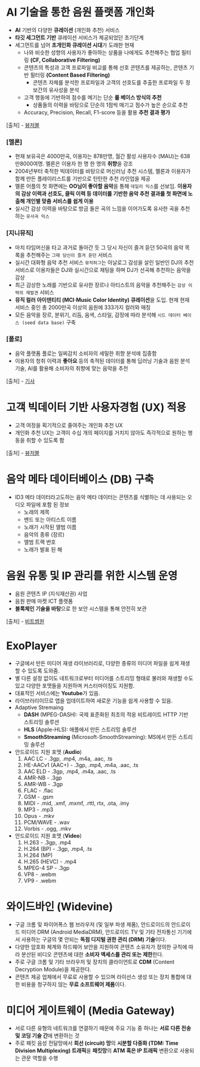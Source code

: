 AI 기술을 통한 음원 플랫폼 개인화
=====

- **AI** 기반의 다양한 **큐레이션** (개인화 추천) 서비스
- **타깃 세그먼트 기반** 큐레이션 서비스가 제공되었던 초기단계
- 세그먼트를 넘어 **초개인화 큐레이션 시대**가 도래한 현재
   - 나와 비슷한 성향의 사용자가 좋아하는 상품을 나에게도 추천해주는 협업 필터링 **(CF, Collaborative Filtering)**
   - 콘텐츠의 특성과 고객 프로파일 비교를 통해 선호 콘텐츠를 제공하는, 콘텐츠 기반 필터링 **(Content Based Filtering)**
      - 콘텐츠 자체를 분석한 프로파일과 고객의 선호도를 추출한 프로파일 두 정보간의 유사성을 분석
   - 고객 행동에 기반하여 점수를 메기는 단순 **룰 베이스 방식의 추천**
      - 상품들의 이력을 바탕으로 단순히 1점씩 매기고 점수가 높은 순으로 추천
   - Accuracy, Precision, Recall, F1-score 등을 활용 **추천 결과 평가**

[출처] - [뷰저블](https://www.beusable.net/blog/?p=1332)

### [멜론]
- 현재 보유곡은 4000만곡, 이용자는 878만명, 월간 활성 사용자수 (MAU)는 638만8000여명. 멜론은 이용자 한 명 한 명의 **취향**을 강조
- 2004년부터 축적한 빅데이터를 바탕으로 머신러닝 추천 시스템, 멜론과 이용자가 함께 만든 플레이리스트를 기반으로 탄탄한 추천 라인업을 제공
- 멜론 어플의 첫 화면에는 **OO님이 좋아할 음악**을 통해 `데일리 믹스`를 선보임. **이용자의 감상 이력과 선호도, 클릭 이력 등 데이터를 기반한 음악 추천 결과를 첫 화면에 노출해 개인별 맞춤 서비스를 쉽게 이용**
- 실시간 감상 이력을 바탕으로 방금 들은 곡의 느낌을 이어가도록 유사한 곡을 추천하는 `유사곡 믹스`

### [지니뮤직]
- 마치 타임머신을 타고 과거로 돌아간 듯 그 당시 자신이 즐겨 듣던 50곡의 음악 목록을 추천해주는 `그때 당신이 즐겨 듣던` 서비스
- 실시간 대화형 음악 추천 서비스 `뮤직허그`는 아날로그 감성을 살린 일반인 DJ의 추천 서비스로 이용자들은 DJ와 실시간으로 채팅을 하며 DJ가 선곡해 추천하는 음악을 감상
- 최근 감상한 노래를 기반으로 유사한 장르나 아티스트의 음악을 추천해주는 `감상 이력의 재발견` 서비스
- **뮤직 컬러 아이덴티티 (MCI·Music Color Identity) 큐레이션**을 도입. 현재 현재 서비스 중인 총 2000만곡 이상의 음원에 333가지 컬러와 매칭
- 모든 음악을 장르, 분위기, 리듬, 음색, 스타일, 감정에 따라 분석해 `시드 데이터 베이스 (seed data base)` 구축

### [플로]
- 음악 플랫폼 플로는 일찌감치 소비자의 세밀한 취향 분석에 집중함
- 이용자의 청취 이력과 **좋아요** 등의 축적된 데이터를 통해 딥러닝 기술과 음원 분석 기술, AI를 활용해 소비자의 취향에 맞는 음악을 추천

[출처] - [기사](http://news.heraldcorp.com/view.php?ud=20210217000716)


고객 빅데이터 기반 사용자경험 (UX) 적용
=====

- 고객 여정을 획기적으로 줄여주는 개인화 추천 UX
- 개인화 추천 UX는 고객이 수십 개의 페이지를 거치지 않아도 즉각적으로 원하는 행동을 취할 수 있도록 함

[출처] - [뷰저블](https://www.beusable.net/blog/?p=1359)


음악 메타 데이터베이스 (DB) 구축
=====

- ID3 메타 데이터라고도하는 음악 메타 데이터는 콘텐츠를 식별하는 데 사용되는 오디오 파일에 포함 된 정보
   - 노래의 제목
   - 밴드 또는 아티스트 이름
   - 노래가 시작된 앨범 이름
   - 음악의 종류 (장르)
   - 앨범 트랙 번호
   - 노래가 발표 된 해


음원 유통 및 IP 관리를 위한 시스템 운영
=====

- 음원 콘텐츠 IP (지식재산권) 사업
- 음원 판매 마켓 ICT 플랫폼
- **블록체인 기술을 바탕**으로 한 보안 시스템을 통해 안전히 보관

[출처] - [비트썸원](https://beatsomeone.com/ko)


ExoPlayer
=====

- 구글에서 만든 미디어 재생 라이브러리로, 다양한 종류의 미디어 파일을 쉽게 재생할 수 있도록 도와줌. 
- 별 다른 설정 없이도 네트워크로부터 미디어를 스트리밍 형태로 불러와 재생할 수도 있고 다양한 포맷들을 지원하며 커스터마이징도 지원함.
- 대표적인 서비스에는 **Youtube**가 있음.
- 라이브러리이므로 앱을 업데이트하여 새로운 기능을 쉽게 사용할 수 있음.
- Adaptive Stremaing
   - **DASH** (MPEG-DASH): 국제 표준화된 최초의 적응 비트레이트 HTTP 기반 스트리밍 솔루션
   - **HLS** (Apple-HLS): 애플에서 만든 스트리밍 솔루션
   - **SmoothStreaming** (Microsoft-SmoothStreaming): MS에서 만든 스트리밍 솔루션
- 안드로이드 지원 포맷 (**Audio**)
   1. AAC LC - .3gp, .mp4, .m4a, .aac, .ts
   1. HE-AACv1 (AAC+) - .3gp, .mp4, .m4a, .aac, .ts
   1. AAC ELD - .3gp, .mp4, .m4a, .aac, .ts
   1. AMR-NB - .3gp
   1. AMR-WB - .3gp
   1. FLAC - .flac
   1. GSM - .gsm
   1. MIDI - .mid, .xmf, .mxmf, .rttl, rtx, .ota, .imy
   1. MP3 - .mp3
   1. Opus - .mkv
   1. PCM/WAVE - .wav
   1. Vorbis - .ogg, .mkv
- 안드로이드 지원 포맷 (**Video**)
   1. H.263 - .3gp, .mp4
   1. H.264 (BP) - .3gp, .mp4, .ts
   1. H.264 (MP)
   1. H.265 (HEVC) - .mp4
   1. MPEG-4 SP - .3gp
   1. VP8 - .webm
   1. VP9 - .webm


와이드바인 (Widevine)
=====

 - 구글 크롬 및 파이어폭스 웹 브라우저 (및 일부 파생 제품), 안드로이드의 안드로이드 미디어 DRM (Android MediaDRM), 안드로이드 TV 및 기타 전자통신 기기에서 사용하는 구글의 몇 안되는 **독점 디지털 권한 관리 (DRM) 기술**이다. 
 - 다양한 암호화 체계와 하드웨어 보안을 지원하여 콘텐츠 소유자가 정의한 규칙에 따라 분산된 비디오 콘텐츠에 대한 **소비자 액세스를 관리 또는 제한**한다. 
 - 주로 구글 크롬 및 기타 브라우저 및 장치의 클라이언트로 **CDM** (Content Decryption Module)을 제공한다. 
 - 콘텐츠 제공 업체에서 무료로 사용할 수 있으며 라이선스 생성 또는 장치 통합에 대한 비용을 청구하지 않는 **무료 소프트웨어 제품**이다.


미디어 게이트웨이 (Media Gateway)
=====

- 서로 다른 유형의 네트워크를 연결하기 때문에 주요 기능 중 하나는 **서로 다른 전송 및 코딩 기술 간**에 변환하는 것
- 주로 패킷 음성 전달망에서 **회선 (circuit) 망**의 **시분할 다중화 (TDM: Time Division Multiplexing) 트래픽**을 **패킷망**의 **ATM 혹은 IP 트래픽** 변환으로 사용되는 관문 역할을 수행
